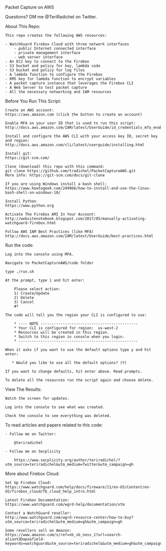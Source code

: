 Packet Capture on AWS

Questions? DM me @TeriRadichel on Twitter.

About This Repo:

    This repo creates the following AWS resources:
  
    - WatchGuard Firebox Cloud with three network interfaces
        - public Internet connected interface
        - private management interface
        - web server interface
    - An EC2 key to connect to the Firebox
    - S3 bucket and policy for key, lambda code
    - S3 bucket and policy for log files
    - A lambda function to configure the Firebox
    - KMS key for lambda function to encrypt variables
    - A packet capture instance that leverages the Firebox CLI
    - A Web Server to test packet capture
    - All the necessary networking and IAM resources

Before You Run This Script:

    Create an AWS account:
    https://aws.amazon.com (click the button to create an account)

    Enable MFA on your user ID that is used to run this script:
    http://docs.aws.amazon.com/IAM/latest/UserGuide/id_credentials_mfa_enable_virtual.html

    Install and configure the AWS CLI with your access key ID, secret key and region: 
    http://docs.aws.amazon.com/cli/latest/userguide/installing.html

    Install git:
    https://git-scm.com/

    Clone (download) this repo with this command: 
    git clone https://github.com/tradichel/PacketCaptureAWS.git
    More info: https://git-scm.com/docs/git-clone

    If you are using Windows install a bash shell:
    https://www.howtogeek.com/249966/how-to-install-and-use-the-linux-bash-shell-on-windows-10/

    Install Python
    https://www.python.org

    Activate The Firebox AMI In Your Account:
    http://websitenotebook.blogspot.com/2017/05/manually-activating-watchguard-firebox.html
    
    Follow AWS IAM Best Practices (like MFA)
    http://docs.aws.amazon.com/IAM/latest/UserGuide/best-practices.html

Run the code:

    Log into the console using MFA.

    Navigate to PacketCaptureAWS/code folder

    type ./run.sh

    At the prompt, type 1 and hit enter:

        Please select action:
        1) Create/Update
        2) Delete
        3) Cancel
        #? 

    The code will tell you the region your CLI is configured to use:

        * ---- NOTE --------------------------------------------
        * Your CLI is configured for region:  us-west-2
        * Resources will be created in this region.
        * Switch to this region in console when you login.
        * ------------------------------------------------------

    When it asks if you want to use the default options type y and hit enter:

       * Would you like to use all the default options? (Y)
    
    If you want to change defaults, hit enter above. Read prompts.

    To delete all the resources run the script again and choose delete.


View The Results:

    Watch the screen for updates.

    Log into the console to see what was created.

    Check the console to see everything was deleted.

    
To read articles and papers related to this code:

    - Follow me on Twitter:

        @teriradichel

    - Follow me on Secplicity

        https://www.secplicity.org/author/teriradichel/?utm_source=teriradichel&utm_medium=Twitter&utm_campaign=gh

More about Firebox Cloud:

    Set Up Firebox Cloud:
    https://www.watchguard.com/help/docs/fireware/11/en-US/Content/en-US/firebox_cloud/fb_cloud_help_intro.html

    Latest Firebox Documentation:
    https://www.watchguard.com/wgrd-help/documentation/xtm
    
    Contact a WatchGuard reseller:
    http://www.watchguard.com/wgrd-resource-center/how-to-buy?utm_source=teriradichel&utm_medium=gh&utm_campaign=gh

    Some resellers sell on Amazon:
    https://www.amazon.com/s/ref=nb_sb_noss_1?url=search-alias%3Daps&field-keywords=watchguard&utm_source=teriradichel&&utm_medium=gh&utm_campaign=gh




